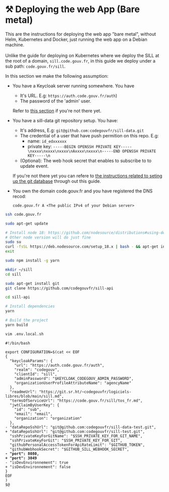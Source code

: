 # ⚒ Deploying the web App (Bare metal)

This are the instructions for deploying the web app "bare metal", without Helm, Kubernetes and Docker, just running the web app on a Debian machine.  \
\
Unlike the guide for deploying on Kubernetes where we deploy the SILL at the root of a domain, `sill.code.gouv.fr`, in this guide we deploy under a sub path: `code.gouv.fr/sill`.

In this section we make the following assumption: &#x20;

*   You have a Keycloak server running somewhere. You have

    * It's URL. E.g: `https://auth.code.gouv.fr/auth`)&#x20;
    * The password of the 'admin' user.&#x20;

    Refer to [this section](deploying.md#installing-keycloak) if you're not there yet.
*   You have a sill-data git repository setup. You have:

    * It's address, E.g: `git@github.com:codegouvfr/sill-data.git`
    * The credential of a user that have push permition on this repo. E.g:&#x20;
      * name: `id_edxxxxxx`
      * private key: `-----BEGIN OPENSSH PRIVATE KEY-----\nxxxx\nxxxx\nxxxx\nAxxxx\nxxxx\n-----END OPENSSH PRIVATE KEY-----\n`
    * (Optional): The web hook secret that enables to subscribe to to update event.

    If you're not there yet you can refere to [the instructions related to seting up the git database](deploying.md#the-git-based-database) through out this guide.
*   You own the domain code.gouv.fr and you have registered the DNS recod:

    `code.gouv.fr A <The public IPv4 of your Debian server>`



```bash
ssh code.gouv.fr

sudo apt-get update

# Install node 18: https://github.com/nodesource/distributions#using-debian-as-root
# Other node version will do just fine
sudo su
curl -fsSL https://deb.nodesource.com/setup_18.x | bash - && apt-get install -y nodejs
exit

sudo npm install -g yarn

mkdir ~/sill
cd sill

sudo apt-get install git
git clone https://github.com/codegouvfr/sill-api

cd sill-api

# Install dependencies
yarn

# Build the project
yarn build

vim .env.local.sh
```



<pre class="language-diff"><code class="lang-diff">#!/bin/bash

export CONFIGURATION=$(cat &#x3C;&#x3C; EOF
{
  "keycloakParams": {
    "url": "https://auth.code.gouv.fr/auth",
    "realm": "codegouv",
    "clientId": "sill",
    "adminPassword": "$KEYCLOAK_CODEGOUV_ADMIN_PASSWORD",
    "organizationUserProfileAttributeName": "agencyName"
  },
  "readmeUrl": "https://git.sr.ht/~codegouvfr/logiciels-libres/blob/main/sill.md",
  "termsOfServiceUrl": "https://code.gouv.fr/sill/tos_fr.md",
  "jwtClaimByUserKey": {
    "id": "sub",
    "email": "email",
    "organization": "organization"
  },
- "dataRepoSshUrl": "git@github.com:codegouvfr/sill-data-test.git",
+ "dataRepoSshUrl": "git@github.com:codegouvfr/sill-test.git",
  "sshPrivateKeyForGitName": "$SSH_PRIVATE_KEY_FOR_GIT_NAME",
  "sshPrivateKeyForGit": "$SSH_PRIVATE_KEY_FOR_GIT",
  "githubPersonalAccessTokenForApiRateLimit": "$GITHUB_TOKEN",
  "githubWebhookSecret": "$GITHUB_SILL_WEBHOOK_SECRET",
<strong>- "port": 8080,
</strong><strong>+ "port": 3049
</strong>- "isDevEnvironnement": true
+ "isDevEnvironnement": false
}
EOF
) 
$@
</code></pre>

